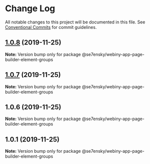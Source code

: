 # Change Log

All notable changes to this project will be documented in this file.
See [Conventional Commits](https://conventionalcommits.org) for commit guidelines.

## [1.0.8](https://github.com/SE7ENSKY/se7ensky-webiny-plugins/compare/@se7ensky/webiny-app-page-builder-element-groups@1.0.7...@se7ensky/webiny-app-page-builder-element-groups@1.0.8) (2019-11-25)

**Note:** Version bump only for package @se7ensky/webiny-app-page-builder-element-groups





## [1.0.7](https://github.com/SE7ENSKY/se7ensky-webiny-plugins/compare/@se7ensky/webiny-app-page-builder-element-groups@1.0.6...@se7ensky/webiny-app-page-builder-element-groups@1.0.7) (2019-11-25)

**Note:** Version bump only for package @se7ensky/webiny-app-page-builder-element-groups





## 1.0.6 (2019-11-25)

**Note:** Version bump only for package @se7ensky/webiny-app-page-builder-element-groups





## 1.0.1 (2019-11-25)

**Note:** Version bump only for package @se7ensky/webiny-app-page-builder-element-groups
